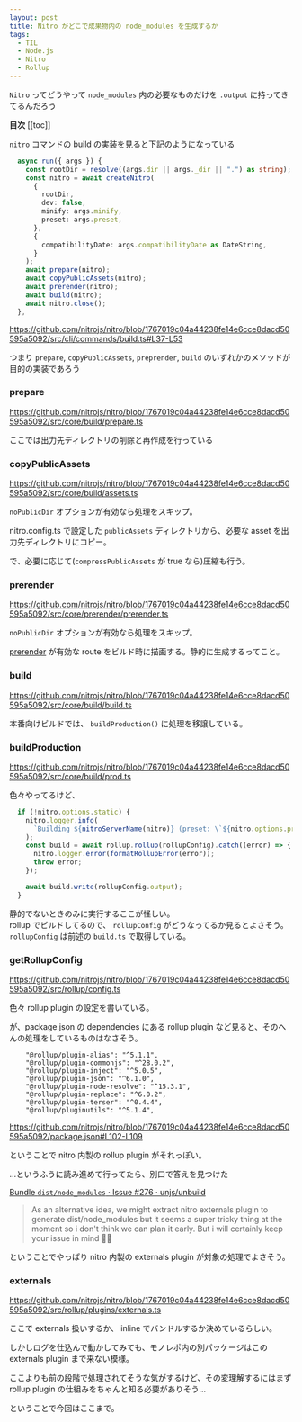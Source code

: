 ```yaml
---
layout: post
title: Nitro がどこで成果物内の node_modules を生成するか
tags:
  - TIL
  - Node.js
  - Nitro
  - Rollup
---
```


`Nitro` ってどうやって `node_modules` 内の必要なものだけを `.output` に持ってきてるんだろう

**目次**
[[toc]]

`nitro` コマンドの build の実装を見ると下記のようになっている

```ts
  async run({ args }) {
    const rootDir = resolve((args.dir || args._dir || ".") as string);
    const nitro = await createNitro(
      {
        rootDir,
        dev: false,
        minify: args.minify,
        preset: args.preset,
      },
      {
        compatibilityDate: args.compatibilityDate as DateString,
      }
    );
    await prepare(nitro);
    await copyPublicAssets(nitro);
    await prerender(nitro);
    await build(nitro);
    await nitro.close();
  },
```

https://github.com/nitrojs/nitro/blob/1767019c04a44238fe14e6cce8dacd50595a5092/src/cli/commands/build.ts#L37-L53


つまり `prepare`, `copyPublicAssets`, `preprender`, `build` のいずれかのメソッドが目的の実装であろう


### prepare

https://github.com/nitrojs/nitro/blob/1767019c04a44238fe14e6cce8dacd50595a5092/src/core/build/prepare.ts

ここでは出力先ディレクトリの削除と再作成を行っている

### copyPublicAssets

https://github.com/nitrojs/nitro/blob/1767019c04a44238fe14e6cce8dacd50595a5092/src/core/build/assets.ts

`noPublicDir` オプションが有効なら処理をスキップ。

nitro.config.ts で設定した `publicAssets` ディレクトリから、必要な asset を出力先ディレクトリにコピー。

で、必要に応じて(`compressPublicAssets` が true なら)圧縮も行う。


### prerender

https://github.com/nitrojs/nitro/blob/1767019c04a44238fe14e6cce8dacd50595a5092/src/core/prerender/prerender.ts

`noPublicDir` オプションが有効なら処理をスキップ。

[prerender](https://nitro.build/config#prerender) が有効な route をビルド時に描画する。静的に生成するってこと。

### build

https://github.com/nitrojs/nitro/blob/1767019c04a44238fe14e6cce8dacd50595a5092/src/core/build/build.ts

本番向けビルドでは、 `buildProduction()` に処理を移譲している。

### buildProduction

https://github.com/nitrojs/nitro/blob/1767019c04a44238fe14e6cce8dacd50595a5092/src/core/build/prod.ts

色々やってるけど、

```ts
  if (!nitro.options.static) {
    nitro.logger.info(
      `Building ${nitroServerName(nitro)} (preset: \`${nitro.options.preset}\`, compatibility date: \`${formatCompatibilityDate(nitro.options.compatibilityDate)}\`)`
    );
    const build = await rollup.rollup(rollupConfig).catch((error) => {
      nitro.logger.error(formatRollupError(error));
      throw error;
    });

    await build.write(rollupConfig.output);
  }
```

静的でないときのみに実行するここが怪しい。  
rollup でビルドしてるので、 `rollupConfig` がどうなってるか見るとよさそう。`rollupConfig` は前述の `build.ts` で取得している。

### getRollupConfig

https://github.com/nitrojs/nitro/blob/1767019c04a44238fe14e6cce8dacd50595a5092/src/rollup/config.ts

色々 rollup plugin の設定を書いている。

が、package.json の dependencies にある rollup plugin など見ると、そのへんの処理をしているものはなさそう。

```
    "@rollup/plugin-alias": "^5.1.1",
    "@rollup/plugin-commonjs": "^28.0.2",
    "@rollup/plugin-inject": "^5.0.5",
    "@rollup/plugin-json": "^6.1.0",
    "@rollup/plugin-node-resolve": "^15.3.1",
    "@rollup/plugin-replace": "^6.0.2",
    "@rollup/plugin-terser": "^0.4.4",
    "@rollup/pluginutils": "^5.1.4",
```

https://github.com/nitrojs/nitro/blob/1767019c04a44238fe14e6cce8dacd50595a5092/package.json#L102-L109

ということで nitro 内製の rollup plugin がそれっぽい。

…というふうに読み進めて行ってたら、別口で答えを見つけた

[Bundle `dist/node_modules` · Issue #276 · unjs/unbuild](https://github.com/unjs/unbuild/issues/276#issuecomment-1640557493)

> As an alternative idea, we might extract nitro externals plugin to generate dist/node_modules but it seems a super tricky thing at the moment so i don't think we can plan it early. But i will certainly keep your issue in mind 👍🏼


ということでやっぱり nitro 内製の externals plugin が対象の処理でよさそう。

### externals

https://github.com/nitrojs/nitro/blob/1767019c04a44238fe14e6cce8dacd50595a5092/src/rollup/plugins/externals.ts


ここで externals 扱いするか、 inline でバンドルするか決めているらしい。

しかしログを仕込んで動かしてみても、モノレポ内の別パッケージはこの externals plugin まで来ない模様。

ここよりも前の段階で処理されてそうな気がするけど、その変理解するにはまず rollup plugin の仕組みをちゃんと知る必要がありそう…

ということで今回はここまで。
